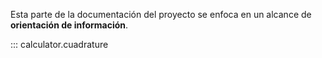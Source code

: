 Esta parte de la documentación del proyecto se enfoca en un alcance de **orientación de información**.

::: calculator.cuadrature
